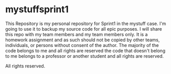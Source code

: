 mystuffsprint1
==============

This Repository is my personal repository for Sprint1 in the mystuff case.  I'm going to use it to backup my source code for all epic purposes.  I will share this repo with my team members and my team members only.  It is a homework assignment and as such should not be copied by other teams, individuals, or persons without consent of the author.  The majority of the code belongs to me and all rights are reserved the code that doesn't belong to me belongs to a professor or another student and all rights are reserved.


All rights reserved.
